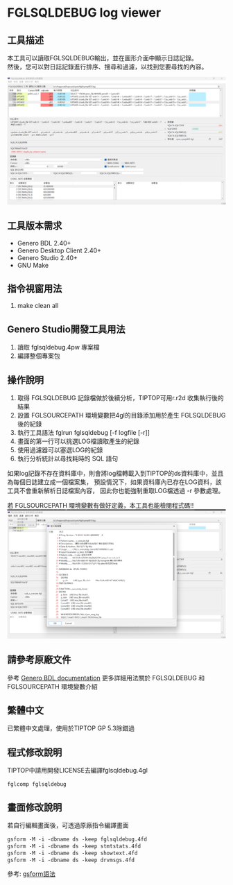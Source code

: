 # FGLSQLDEBUG log viewer

## 工具描述

本工具可以讀取FGLSQLDEBUG輸出，並在圖形介面中顯示日誌記錄。  
然後，您可以對日誌記錄進行排序、搜尋和過濾，以找到您要尋找的內容。

![FGLSQLDEBUG viewer (GDC)](https://github.com/m121752332/tool_fglsqldebug/blob/master/docs/fglsqldebug-screen-001.png)

## 工具版本需求

* Genero BDL 2.40+
* Genero Desktop Client 2.40+
* Genero Studio 2.40+
* GNU Make

## 指令視窗用法

1. make clean all

## Genero Studio開發工具用法

1. 讀取 fglsqldebug.4pw 專案檔
2. 編譯整個專案包

## 操作說明

1. 取得 FGLSQLDEBUG 記錄檔做於後續分析，TIPTOP可用r.r2d 收集執行後的結果
2. 設置 FGLSOURCEPATH 環境變數把4gl的目錄添加用於產生 FGLSQLDEBUG 後的紀錄
3. 執行工具語法 fglrun fglsqldebug [-f logfile [-r]]
4. 畫面的第一行可以挑選LOG檔讀取產生的紀錄
5. 使用過濾器可以塞選LOG的紀錄
6. 執行分析統計以尋找耗時的 SQL 語句

如果log記錄不存在資料庫中，則會將log檔轉載入到TIPTOP的ds資料庫中，並且為每個日誌建立成一個檔案集，
預設情況下，如果資料庫內已存在LOG資料，該工具不會重新解析日誌檔案內容，
因此你也能強制重取LOG檔透過 -r 參數處理。

若 FGLSOURCEPATH 環境變數有做好定義，本工具也能檢閱程式碼!!
![檢視](https://github.com/m121752332/tool_fglsqldebug/blob/master/docs/fglsqldebug-screen-003.png)

## 請參考原廠文件

參考 [Genero BDL documentation](http://www.4js.com/download/documentation) 
更多詳細用法關於 FGLSQLDEBUG 和 FGLSOURCEPATH 環境變數介紹


## 繁體中文

已繁體中文處理，使用於TIPTOP GP 5.3除錯過

## 程式修改說明

TIPTOP中請用開發LICENSE去編譯fglsqldebug.4gl
```
fglcomp fglsqldebug
```

## 畫面修改說明

若自行編輯畫面後，可透過原廠指令編譯畫面
```程式類型=java
gsform -M -i -dbname ds -keep fglsqldebug.4fd
gsform -M -i -dbname ds -keep stmtstats.4fd
gsform -M -i -dbname ds -keep showtext.4fd
gsform -M -i -dbname ds -keep drvmsgs.4fd
```

參考: [gsform語法](https://4js.com/online_documentation/fjs-gst-manual-html/index.html#gst-topics/c_gst_formdesigner_designform_012.html)
